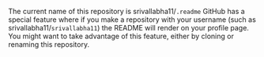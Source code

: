 The current name of this repository is srivallabha11/`.readme` GitHub has a special feature where if you make a repository with your username (such as srivallabha11/`srivallabha11`) the README will render on your profile page. You might want to take advantage of this feature, either by cloning or renaming this repository.
